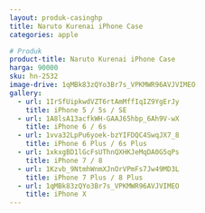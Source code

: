 ```yaml
---
layout: produk-casinghp
title: Naruto Kurenai iPhone Case
categories: apple

# Produk
product-title: Naruto Kurenai iPhone Case
harga: 90000
sku: hn-2532
image-drive: 1qMBk83zQYo3Br7s_VPKMWR96AVJVIMEO
gallery:
  - url: 1IrSfUipkwdVZT6rtAmMffIqIZ9YgErJy
    title: iPhone 5 / 5s / SE
  - url: 1A8lsA13acfkWH-GAAJ65hbp_6Ah9V-wX
    title: iPhone 6 / 6s
  - url: 1vva32LpPu6yoek-bzYIFDQC4SwqJX7_8
    title: iPhone 6 Plus / 6s Plus
  - url: 1xkxgBD1lGcFsUThnQXHKJeMqDA0G5qPs
    title: iPhone 7 / 8
  - url: 1Kzvb_9NtmhWnmXJnOrVPmFs7Jw49MD3L
    title: iPhone 7 Plus / 8 Plus
  - url: 1qMBk83zQYo3Br7s_VPKMWR96AVJVIMEO
    title: iPhone X
---
```

